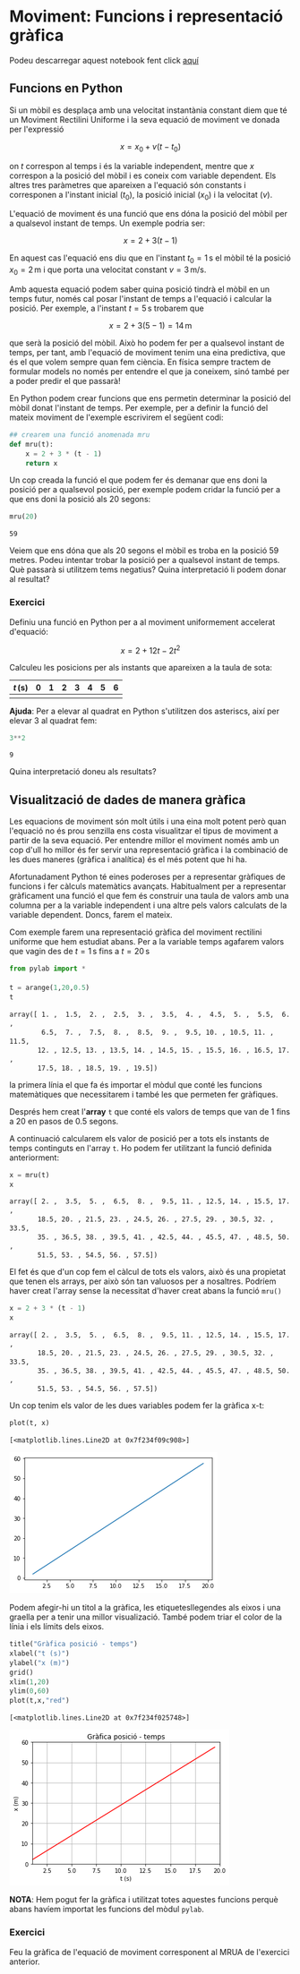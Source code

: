 
# Moviment: Funcions i representació gràfica

Podeu descarregar aquest notebook fent click [aquí](http://niobio.github.io/fisicacomp/mov/mov1.ipynb) 


## Funcions en Python

Si un mòbil es desplaça amb una velocitat instantània constant diem que té un Moviment Rectilini Uniforme i la seva equació de moviment ve donada per l'expressió

$$x = x_0 + v (t - t_0)$$

on $t$ correspon al temps i és la variable independent, mentre que $x$ correspon a la posició del mòbil i es coneix com variable dependent. Els altres tres paràmetres que apareixen a l'equació són constants i corresponen a l'instant inicial ($t_0$), la posició inicial ($x_0$) i la velocitat ($v$).

L'equació de moviment és una funció que ens dóna la posició del mòbil per a qualsevol instant de temps. Un exemple podria ser:

$$x = 2 + 3 (t - 1)$$

En aquest cas l'equació ens diu que en l'instant $t_0 = 1\,\mathrm{s}$ el mòbil té la posició $x_0 = 2\,\mathrm{m}$ i que porta una velocitat constant $v = 3\,\mathrm{m/s}$.

Amb aquesta equació podem saber quina posició tindrà el mòbil en un temps futur, només cal posar l'instant de temps a l'equació i calcular la posició. Per exemple, a l'instant $t = 5\,\mathrm{s}$ trobarem que 

$$x = 2 + 3 (5 -1) = 14\,\mathrm{m}$$

que serà la posició del mòbil. Això ho podem fer per a qualsevol instant de temps, per tant, amb l'equació de moviment tenim una eina predictiva, que és el que volem sempre quan fem ciència. En física sempre tractem de formular models no només per entendre el que ja coneixem, sinó també per a poder predir el que passarà!

En Python podem crear funcions que ens permetin determinar la posició del mòbil donat l'instant de temps. Per exemple, per a definir la funció del mateix moviment de l'exemple escrivirem el següent codi:


```python
## crearem una funció anomenada mru  
def mru(t):
    x = 2 + 3 * (t - 1)
    return x
```

Un cop creada la funció el que podem fer és demanar que ens doni la posició per a qualsevol posició, per exemple podem cridar la funció per a que ens doni la posició als 20 segons:


```python
mru(20)
```




    59



Veiem que ens dóna que als 20 segons el mòbil es troba en la posició 59 metres. Podeu intentar trobar la posició per a qualsevol instant de temps. Què passarà si utilitzem tems negatius? Quina interpretació li podem donar al resultat?

### Exercici

Definiu una funció en Python per a al moviment uniformement accelerat d'equació:

$$x= 2 + 12 t - 2 t^2$$

Calculeu les posicions per als instants que apareixen a la taula de sota:

|$t\,\mathrm{(s)}$|0|1|2|3|4|5|6|
|---------------|-|-|-|--|--|--|--|
|||||||||

**Ajuda**: Per a elevar al quadrat en Python s'utilitzen dos asteriscs, així per elevar 3 al quadrat fem:


```python
3**2
```




    9



Quina interpretació doneu als resultats?

## Visualització de dades de manera gràfica

Les equacions de moviment són molt útils i una eina molt potent però quan l'equació no és prou senzilla ens costa visualitzar el tipus de moviment a partir de la seva equació. Per entendre millor el moviment només amb un cop d'ull ho millor és fer servir una representació gràfica i la combinació de les dues maneres (gràfica i analítica) és el més potent que hi ha. 

Afortunadament Python té eines poderoses per a representar gràfiques de funcions i fer càlculs matemàtics avançats. Habitualment per a representar gràficament una funció el que fem és construir una taula de valors amb una columna per a la variable independent i una altre pels valors calculats de la variable dependent. Doncs, farem el mateix. 

Com exemple farem una representació gràfica del moviment rectilini uniforme que hem estudiat abans. Per a la variable temps agafarem valors que vagin des de $t = 1\,\mathrm{s}$ fins a $t = 20\,\mathrm{s}$


```python
from pylab import *

t = arange(1,20,0.5)
t
```




    array([ 1. ,  1.5,  2. ,  2.5,  3. ,  3.5,  4. ,  4.5,  5. ,  5.5,  6. ,
            6.5,  7. ,  7.5,  8. ,  8.5,  9. ,  9.5, 10. , 10.5, 11. , 11.5,
           12. , 12.5, 13. , 13.5, 14. , 14.5, 15. , 15.5, 16. , 16.5, 17. ,
           17.5, 18. , 18.5, 19. , 19.5])



la primera línia el que fa és importar el mòdul que conté les funcions matemàtiques que necessitarem i també les que permeten fer gràfiques. 

Després hem creat l'**array** `t` que conté els valors de temps que van de 1 fins a 20 en pasos de 0.5 segons.

A continuació calcularem els valor de posició per a tots els instants de temps continguts en l'array `t`. Ho podem fer utilitzant la funció definida anteriorment:


```python
x = mru(t)
x
```




    array([ 2. ,  3.5,  5. ,  6.5,  8. ,  9.5, 11. , 12.5, 14. , 15.5, 17. ,
           18.5, 20. , 21.5, 23. , 24.5, 26. , 27.5, 29. , 30.5, 32. , 33.5,
           35. , 36.5, 38. , 39.5, 41. , 42.5, 44. , 45.5, 47. , 48.5, 50. ,
           51.5, 53. , 54.5, 56. , 57.5])



El fet és que d'un cop fem el càlcul de tots els valors, això és una propietat que tenen els arrays, per això són tan valuosos per a nosaltres. Podríem haver creat l'array sense la necessitat d'haver creat abans la funció `mru()`


```python
x = 2 + 3 * (t - 1)
x
```




    array([ 2. ,  3.5,  5. ,  6.5,  8. ,  9.5, 11. , 12.5, 14. , 15.5, 17. ,
           18.5, 20. , 21.5, 23. , 24.5, 26. , 27.5, 29. , 30.5, 32. , 33.5,
           35. , 36.5, 38. , 39.5, 41. , 42.5, 44. , 45.5, 47. , 48.5, 50. ,
           51.5, 53. , 54.5, 56. , 57.5])



Un cop tenim els valor de les dues variables podem fer la gràfica x-t:


```python
plot(t, x)
```




    [<matplotlib.lines.Line2D at 0x7f234f09c908>]




![png](output_14_1.png)


Podem afegir-hi un titol a la gràfica, les etiquetesllegendes als eixos i una graella per a tenir una millor visualizació. També podem triar el color de la línia i els límits dels eixos.


```python
title("Gràfica posició - temps")
xlabel("t (s)")
ylabel("x (m)")
grid()
xlim(1,20)
ylim(0,60)
plot(t,x,"red")
```




    [<matplotlib.lines.Line2D at 0x7f234f025748>]




![png](output_16_1.png)


**NOTA**: Hem pogut fer la gràfica i utilitzat totes aquestes funcions perquè abans havíem importat les funcions del mòdul `pylab`.

### Exercici

Feu la gràfica de l'equació de moviment corresponent al MRUA de l'exercici anterior.
